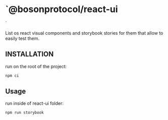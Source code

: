 # `@bosonprotocol/react-ui

`

List os react visual components and storybook stories for them that allow to easily test them.

## INSTALLATION

run on the root of the project:

```bash
npm ci
```

## Usage

run inside of react-ui folder:

```bash
npm run storybook
```
